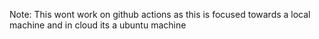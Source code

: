 Note: This wont work on github actions as this is focused towards a local machine and in cloud its a ubuntu machine

